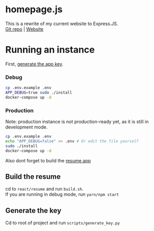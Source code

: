 # homepage.js
This is a rewrite of my current website to Express.JS.  
[Git repo](https://git.blek.codes/blek/homepage.js) | [Website](https://blek.codes)

# Running an instance

First, [generate the app key](#generate-the-key).

### Debug
```bash
cp .env.example .env
APP_DEBUG=true sudo ./install
docker-compose up -d
```

### Production
Note: production instance is not production-ready yet, as it is still in development mode.

```bash
cp .env.example .env
echo "APP_DEBUG=false" >> .env # Or edit the file yourself
sudo ./install
docker-compose up -d
```

Also dont forget to build the [resume app](#build-the-resume)

## Build the resume
cd to `react/resume` and run `build.sh`.  
If you are running in debug mode, run `yarn/npm start`

## Generate the key
Cd to root of project and run `scripts/generate_key.py`